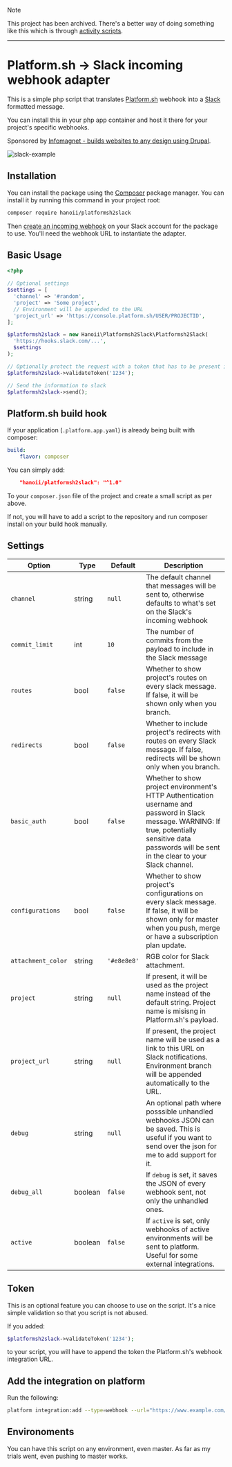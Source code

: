 > [!NOTE]
> This project has been archived. There's a better way of doing something like this which is through [activity scripts](https://docs.platform.sh/integrations/activity.html).

---

# Platform.sh -> Slack incoming webhook adapter

This is a simple php script that translates [Platform.sh](https://platform.sh) webhook into a [Slack](http://slack.com/)
formatted message.

You can install this in your php app container and host it there for your project's specific webhooks.

Sponsored by [Infomagnet - builds websites to any design using Drupal](https://infomagnet.com).

![slack-example](https://cloud.githubusercontent.com/assets/677879/19004393/2aae68b4-872c-11e6-9ec4-52bbde84d849.png)

## Installation

You can install the package using the [Composer](https://getcomposer.org/) package manager. You can install it by running this command in your project root:

```sh
composer require hanoii/platformsh2slack
```

Then [create an incoming webhook](https://my.slack.com/services/new/incoming-webhook) on your Slack account for the package to use. You'll need the webhook URL to instantiate the adapter.

## Basic Usage

```php
<?php

// Optional settings
$settings = [
  'channel' => '#random',
  'project' => 'Some project',
  // Environment will be appended to the URL
  'project_url' => 'https://console.platform.sh/USER/PROJECTID',
];

$platformsh2slack = new Hanoii\Platformsh2Slack\Platformsh2Slack(
  'https://hooks.slack.com/...',
  $settings
);

// Optionally protect the request with a token that has to be present in the Platform.sh webhook
$platformsh2slack->validateToken('1234');

// Send the information to slack
$platformsh2slack->send();
```

## Platform.sh build hook

If your application (`.platform.app.yaml`) is already being built with composer:

```yaml
build:
    flavor: composer
```

You can simply add:

```json
    "hanoii/platformsh2slack": "^1.0"
```

To your `composer.json` file of the project and create a small script as per above.

If not, you will have to add a script to the repository and run composer install on your build hook manually.

## Settings

Option | Type | Default | Description
----- | ---- | ------- | -----------
`channel` | string | `null` | The default channel that messages will be sent to, otherwise defaults to what's set on the Slack's incoming webhook
`commit_limit` | int | `10` | The number of commits from the payload to include in the Slack message 
`routes` | bool | `false` | Whether to show project's routes on every slack message. If false, it will be shown only when you branch.
`redirects` | bool | `false` | Whether to include project's redirects with routes on every Slack message. If false, redirects will be shown only when you branch.
`basic_auth` | bool | `false` | Whether to show project environment's HTTP Authentication username and password in Slack message.  WARNING: If true, potentially sensitive data passwords will be sent in the clear to your Slack channel.
`configurations` | bool | `false` | Whether to show project's configurations on every slack message. If false, it will be shown only for master when you push, merge or have a subscription plan update.
`attachment_color` | string | `'#e8e8e8'` | RGB color for Slack attachment.
`project` | string | `null` | If present, it will be used as the project name instead of the default string. Project name is misisng in Platform.sh's payload.
`project_url` | string | `null` | If present, the project name will be used as a link to this URL on Slack notifications. Environment branch will be appended automatically to the URL.
`debug` | string | `null` | An optional path where posssible unhandled webhooks JSON can be saved. This is useful if you want to send over the json for me to add support for it.
`debug_all` | boolean | `false` | If `debug` is set, it saves the JSON of every webhook sent, not only the unhandled ones.
`active` | boolean | `false` | If `active` is set, only webhooks of active environments will be sent to platform. Useful for some external integrations.

## Token

This is an optional feature you can choose to use on the script. It's a nice simple validation so that you script is not abused.

If you added:

```php
$platformsh2slack->validateToken('1234');
```

to your script, you will have to append the token the Platform.sh's webhook integration URL.

## Add the integration on platform

Run the following:

```bash
platform integration:add --type=webhook --url="https://www.example.com/platformsh2slack.php?token=TOKEN"
```

## Environoments

You can have this script on any environment, even master. As far as my trials went, even pushing to master works.
